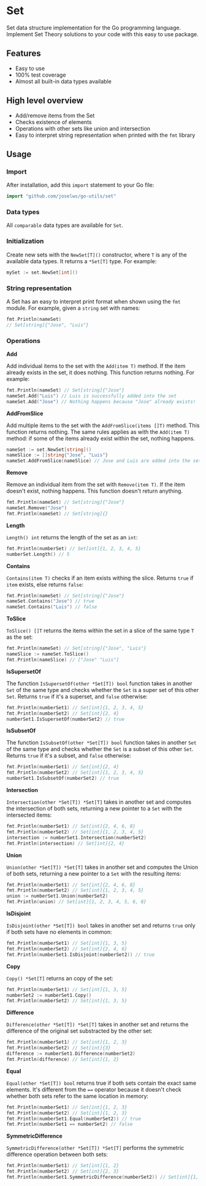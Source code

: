 # Set

Set data structure implementation for the Go programming language. Implement Set Theory solutions to your code with this easy to use package.

## Features

- Easy to use
- 100% test coverage
- Almost all built-in data types available

## High level overview

- Add/remove items from the Set
- Checks existence of elements
- Operations with other sets like union and intersection
- Easy to interpret string representation when printed with the `fmt` library

## Usage

### Import

After installation, add this `import` statement to your Go file:

```Go
import "github.com/joselws/go-utils/set"
```

### Data types

All `comparable` data types are available for `Set`.

### Initialization

Create new sets with the `NewSet[T]()` constructor, where `T` is any of the available data types. It returns a `*Set[T]` type. For example:

```Go
mySet := set.NewSet[int]()
```

### String representation

A Set has an easy to interpret print format when shown using the `fmt` module. For example, given a `string` set with names:

```Go
fmt.Println(nameSet)
// Set[string]{"Jose", "Luis"}
```

### Operations

**Add**

Add individual items to the set with the `Add(item T)` method. If the item already exists in the set, it does nothing. This function returns nothing. For example:

```Go
fmt.Println(nameSet) // Set[string]{"Jose"}
nameSet.Add("Luis") // Luis is successfully added into the set
nameSet.Add("Jose") // Nothing happens because "Jose" already exists!
```

**AddFromSlice**

Add multiple items to the set with the `AddFromSlice(items []T)` method. This function returns nothing. The same rules applies as with the `Add(item T)` method: if some of the items already exist within the set, nothing happens.

```Go
nameSet := set.NewSet[string]()
nameSlice := []string{"Jose", "Luis"}
nameSet.AddFromSlice(nameSlice) // Jose and Luis are added into the set
```

**Remove**

Remove an individual item from the set with `Remove(item T)`. If the item doesn't exist, nothing happens. This function doesn't return anything.

```Go
fmt.Println(nameSet) // Set[string]{"Jose"}
nameSet.Remove("Jose") 
fmt.Println(nameSet) // Set[string]{}
```

**Length**

`Length() int` returns the length of the set as an `int`:

```Go
fmt.Println(numberSet) // Set[int]{1, 2, 3, 4, 5}
numberSet.Length() // 5
```

**Contains**

`Contains(item T)` checks if an item exists withing the slice. Returns `true` if `item` exists, else returns `false`:

```Go
fmt.Println(nameSet) // Set[string]{"Jose"}
nameSet.Contains("Jose") // true
nameSet.Contains("Luis") // false
```

**ToSlice**

`ToSlice() []T` returns the items within the set in a slice of the same type `T` as the set:

```Go
fmt.Println(nameSet) // Set[string]{"Jose", "Luis"}
nameSlice := nameSet.ToSlice()
fmt.Println(nameSlice) // ["Jose" "Luis"]
```

**IsSupersetOf**

The function `IsSupersetOf(other *Set[T]) bool` function takes in another `Set` of the same type and checks whether the `Set` is a super set of this other `Set`. Returns `true` if it's a superset, and `false` otherwise:

```Go
fmt.Println(numberSet1) // Set[int]{1, 2, 3, 4, 5}
fmt.Println(numberSet2) // Set[int]{2, 4}
numberSet1.IsSupersetOf(numberSet2) // true
```

**IsSubsetOf**

The function `IsSubsetOf(other *Set[T]) bool` function takes in another `Set` of the same type and checks whether the `Set` is a subset of this other `Set`. Returns `true` if it's a subset, and `false` otherwise:

```Go
fmt.Println(numberSet1) // Set[int]{2, 4}
fmt.Println(numberSet2) // Set[int]{1, 2, 3, 4, 5}
numberSet1.IsSubsetOf(numberSet2) // true
```

**Intersection**

`Intersection(other *Set[T]) *Set[T]` takes in another set and computes the intersection of both sets, returning a new pointer to a `Set` with the intersected items:

```Go
fmt.Println(numberSet1) // Set[int]{2, 4, 6, 8}
fmt.Println(numberSet2) // Set[int]{1, 2, 3, 4, 5}
intersection := numberSet1.Intersection(numberSet2)
fmt.Println(intersection) // Set[int]{2, 4}
```

**Union**

`Union(other *Set[T]) *Set[T]` takes in another set and computes the Union of both sets, returning a new pointer to a `Set` with the resulting items:

```Go
fmt.Println(numberSet1) // Set[int]{2, 4, 6, 8}
fmt.Println(numberSet2) // Set[int]{1, 2, 3, 4, 5}
union := numberSet1.Union(numberSet2)
fmt.Println(union) // Set[int]{1, 2, 3, 4, 5, 6, 8}
```

**IsDisjoint**

`IsDisjoint(other *Set[T]) bool` takes in another set and returns `true` only if both sets have no elements in common:

```Go
fmt.Println(numberSet1) // Set[int]{1, 3, 5}
fmt.Println(numberSet2) // Set[int]{2, 4, 6}
fmt.Println(numberSet1.IsDisjoint(numberSet2)) // true
```

**Copy**

`Copy() *Set[T]` returns an copy of the set:

```Go
fmt.Println(numberSet1) // Set[int]{1, 3, 5}
numberSet2 := numberSet1.Copy()
fmt.Println(numberSet2) // Set[int]{1, 3, 5}
```

**Difference**

`Difference(other *Set[T]) *Set[T]` takes in another set and returns the difference of the original set substracted by the other set:

```Go
fmt.Println(numberSet1) // Set[int]{1, 2, 3}
fmt.Println(numberSet2) // Set[int]{3}
difference := numberSet1.Difference(numberSet2)
fmt.Println(difference) // Set[int]{1, 2}
```

**Equal**

`Equal(other *Set[T]) bool` returns true if both sets contain the exact same elements. It's different from the `==` operator because it doesn't check whether both sets refer to the same location in memory:

```Go
fmt.Println(numberSet1) // Set[int]{1, 2, 3}
fmt.Println(numberSet2) // Set[int]{1, 2, 3}
fmt.Println(numberSet1.Equal(numberSet2)) // true
fmt.Println(numberSet1 == numberSet2) // false
```

**SymmetricDifference**

`SymmetricDifference(other *Set[T]) *Set[T]` performs the symmetric difference operation between both sets:

```Go
fmt.Println(numberSet1) // Set[int]{1, 2}
fmt.Println(numberSet2) // Set[int]{2, 3}
fmt.Println(numberSet1.SymmetricDifference(numberSet2)) // Set[int]{1, 3}
```

